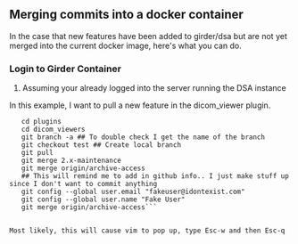 ## Merging commits into a docker container  

In the case that new features have been added to girder/dsa but are not yet merged into the current docker image, here's what you can do.

### Login to Girder Container

1. Assuming your already logged into the server running the DSA instance

In this example, I want to pull a new feature in the dicom_viewer plugin.

```docker exec -it histomicstk_histomicstk bash
   cd plugins
   cd dicom_viewers
   git branch -a ## To double check I get the name of the branch
   git checkout test ## Create local branch
   git pull
   git merge 2.x-maintenance 
   git merge origin/archive-access
   ## This will remind me to add in github info.. I just make stuff up since I don't want to commit anything
   git config --global user.email "fakeuser@idontexist.com"
   git config --global user.name "Fake User"
   git merge origin/archive-access```

   
Most likely, this will cause vim to pop up, type Esc-w and then Esc-q  
